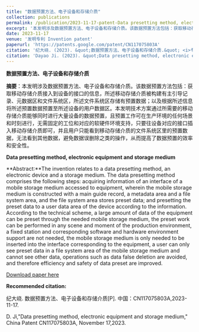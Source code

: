 ```yaml
---
title: "数据预置方法、电子设备和存储介质"
collection: publications
permalink: /publication/2023-11-17-patent-Data presetting method, electronic equipment and storage medium-40
excerpt: '本发明涉及数据预置方法、电子设备和存储介质。该数据预置方法包括：获取移动存储介质接入到设备的接口的信息，所述移动存储介质被构建有主引导记录、元数据区和文件系统区，所述文件系统区存储有预置数据；以及根据所述信息将所述预置数据预置至所述设备的用户数据区。本发明技术方案通过所需要的移动存储介质能够同时进行大量设备的数据预置，且预置工作可在生产环境的任何场景和时刻进行，无需固定的工位和对应的软硬件环境支持，只要往设备对应的接口插入移动存储介质即可，并且用户只能看到移动存储介质的文件系统区里的预置数据，无法看到其他数据，避免数据误删除之类的操作，从而提高了数据预置的效率和安全性.'
date: 2023-11-17
venue: '发明专利 Invention patent'
paperurl: 'https://patents.google.com/patent/CN117075803A'
citation: '纪大峣. (2023). &quot;数据预置方法、电子设备和存储介质.&quot; <i>专利</i>. CN117075803A.'
citation: 'Dayao Ji. (2023). &quot;Data presetting method, electronic equipment and storage medium.&quot; <i>China patent</i>. CN117075803A.'
---
```

**数据预置方法、电子设备和存储介质**

**摘要**：本发明涉及数据预置方法、电子设备和存储介质。该数据预置方法包括：获取移动存储介质接入到设备的接口的信息，所述移动存储介质被构建有主引导记录、元数据区和文件系统区，所述文件系统区存储有预置数据；以及根据所述信息将所述预置数据预置至所述设备的用户数据区。本发明技术方案通过所需要的移动存储介质能够同时进行大量设备的数据预置，且预置工作可在生产环境的任何场景和时刻进行，无需固定的工位和对应的软硬件环境支持，只要往设备对应的接口插入移动存储介质即可，并且用户只能看到移动存储介质的文件系统区里的预置数据，无法看到其他数据，避免数据误删除之类的操作，从而提高了数据预置的效率和安全性。



**Data presetting method, electronic equipment and storage medium**

**Abstract:**The invention relates to a data presetting method, an electronic device and a storage medium. The data presetting method comprises the following steps: acquiring information of an interface of a mobile storage medium accessed to equipment, wherein the mobile storage medium is constructed with a main guide record, a metadata area and a file system area, and the file system area stores preset data; and presetting the preset data to a user data area of the device according to the information. According to the technical scheme, a large amount of data of the equipment can be preset through the needed mobile storage medium, the preset work can be performed in any scene and moment of the production environment, a fixed station and corresponding software and hardware environment support are not needed, the mobile storage medium is only needed to be inserted into the interface corresponding to the equipment, a user can only see preset data in a file system area of the mobile storage medium and cannot see other data, operations such as data false deletion are avoided, and therefore efficiency and safety of data preset are improved. 



[Download paper here](https://patents.google.com/patent/CN117075803A)



**Recommended citation:** 

纪大峣. 数据预置方法、电子设备和存储介质[P]. 中国：CN117075803A,2023-11-17.

D. Ji,"Data presetting method, electronic equipment and storage medium," China Patent CN117075803A, November 17,2023.





